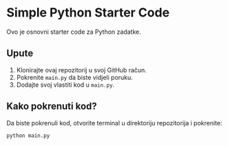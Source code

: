 # Simple Python Starter Code

Ovo je osnovni starter code za Python zadatke.

## Upute
1. Klonirajte ovaj repozitorij u svoj GitHub račun.
2. Pokrenite `main.py` da biste vidjeli poruku.
3. Dodajte svoj vlastiti kod u `main.py`.

## Kako pokrenuti kod?
Da biste pokrenuli kod, otvorite terminal u direktoriju repozitorija i pokrenite:

```bash
python main.py
